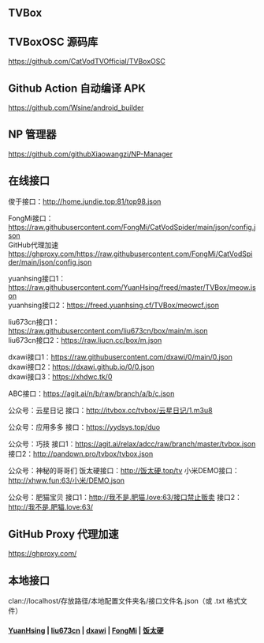 ## TVBox

## TVBoxOSC 源码库

https://github.com/CatVodTVOfficial/TVBoxOSC

## Github Action 自动编译 APK

https://github.com/Wsine/android_builder

## NP 管理器

https://github.com/githubXiaowangzi/NP-Manager

## 在线接口

俊于接口：http://home.jundie.top:81/top98.json

FongMi接口：https://raw.githubusercontent.com/FongMi/CatVodSpider/main/json/config.json  
GitHub代理加速 https://ghproxy.com/https://raw.githubusercontent.com/FongMi/CatVodSpider/main/json/config.json

yuanhsing接口1：https://raw.githubusercontent.com/YuanHsing/freed/master/TVBox/meow.json  
yuanhsing接口2：https://freed.yuanhsing.cf/TVBox/meowcf.json

liu673cn接口1： https://raw.githubusercontent.com/liu673cn/box/main/m.json  
liu673cn接口2：https://raw.liucn.cc/box/m.json

dxawi接口1：https://raw.githubusercontent.com/dxawi/0/main/0.json  
dxawi接口2：https://dxawi.github.io/0/0.json  
dxawi接口3：https://xhdwc.tk/0

ABC接口：https://agit.ai/n/b/raw/branch/a/b/c.json

公众号：云星日记  接口：http://itvbox.cc/tvbox/云星日记/1.m3u8

公众号：应用多多 接口：https://yydsys.top/duo

公众号：巧技  接口1：https://agit.ai/relax/adcc/raw/branch/master/tvbox.json  接口2：http://pandown.pro/tvbox/tvbox.json

公众号：神秘的哥哥们  饭太硬接口：http://饭太硬.top/tv  小米DEMO接口：http://xhww.fun:63/小米/DEMO.json

公众号：肥猫宝贝  接口1：http://我不是.肥猫.love:63/接口禁止贩卖  接口2：http://我不是.肥猫.love:63/

## GitHub Proxy 代理加速

https://ghproxy.com/

## 本地接口

clan://localhost/存放路径/本地配置文件夹名/接口文件名.json（或 .txt 格式文件）

#### [YuanHsing](https://github.com/YuanHsing/freed) | [liu673cn](https://github.com/liu673cn/box) | [dxawi](https://github.com/dxawi/0) | [FongMi](https://github.com/FongMi/CatVodSpider) | [饭太硬](http://饭太硬.top/tv)
